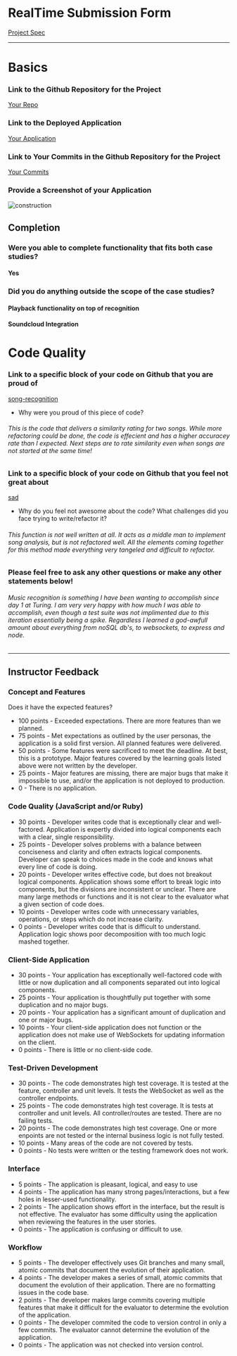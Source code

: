 
# RealTime Submission Form
[Project Spec](https://github.com/turingschool/curriculum/blob/master/source/projects/real_time.markdown)

------

# Basics

### Link to the Github Repository for the Project
[Your Repo](https://github.com/Jlawlzz/Mix-Cake)

### Link to the Deployed Application
[Your Application](https://agile-anchorage-93348.herokuapp.com/)

### Link to Your Commits in the Github Repository for the Project
[Your Commits](https://github.com/Jlawlzz/Mix-Cake/commits/master)

### Provide a Screenshot of your Application
![construction](http://g.recordit.co/EOLAQrQMzU.gif)

## Completion

### Were you able to complete functionality that fits both case studies?
#### Yes

### Did you do anything outside the scope of the case studies?
#### Playback functionality on top of recognition
#### Soundcloud Integration

# Code Quality

### Link to a specific block of your code on Github that you are proud of

[song-recognition](https://github.com/Jlawlzz/Mix-Cake/blob/master/song-analysis.js)

* Why were you proud of this piece of code?

###### This is the code that delivers a similarity rating for two songs. While more refactoring could be done, the code is effecient and has a higher accuracey rate than I expected. Next steps are to rate similarity even when songs are not started at the same time!

### Link to a specific block of your code on Github that you feel not great about

[sad](https://github.com/Jlawlzz/Mix-Cake/blob/master/song-matcher.js#L19-L29)

* Why do you feel not awesome about the code? What challenges did you face trying to write/refactor it?

###### This function is not well written at all. It acts as a middle man to implement song analysis, but is not refactored well. All the elements coming together for this method made everything very tangeled and difficult to refactor.

### Please feel free to ask any other questions or make any other statements below!

###### Music recognition is something I have been wanting to accomplish since day 1 at Turing. I am very very happy with how much I was able to accomplish, even though a test suite was not implimented due to this iteration essentially being a spike. Regardless I learned a god-awfull amount about everything from noSQL db's, to websockets, to express and node.

-----

## Instructor Feedback

### Concept and Features

Does it have the expected features?

* 100 points - Exceeded expectations. There are more features than we planned.
* 75 points - Met expectations as outlined by the user personas, the application is a solid first version. All planned features were delivered.
* 50 points - Some features were sacrificed to meet the deadline. At best, this is a prototype. Major features covered by the learning goals listed above were not written by the developer.
* 25 points - Major features are missing, there are major bugs that make it impossible to use, and/or the application is not deployed to production.
* 0 - There is no application.

### Code Quality (JavaScript and/or Ruby)

* 30 points - Developer writes code that is exceptionally clear and well-factored. Application is expertly divided into logical components each with a clear, single responsibility.
* 25 points - Developer solves problems with a balance between conciseness and clarity and often extracts logical components. Developer can speak to choices made in the code and knows what every line of code is doing.
* 20 points - Developer writes effective code, but does not breakout logical components. Application shows some effort to break logic into components, but the divisions are inconsistent or unclear. There are many large methods or functions and it is not clear to the evaluator what a given section of code does.
* 10 points - Developer writes code with unnecessary variables, operations, or steps which do not increase clarity.
* 0 points - Developer writes code that is difficult to understand. Application logic shows poor decomposition with too much logic mashed together.

### Client-Side Application

* 30 points - Your application has exceptionally well-factored code with little or now duplication and all components separated out into logical components.
* 25 points - Your application is thoughtfully put together with some duplication and no major bugs.
* 20 points - Your application has a significant amount of duplication and one or major bugs.
* 10 points - Your client-side application does not function or the application does not make use of WebSockets for updating information on the client.
* 0 points - There is little or no client-side code.

### Test-Driven Development

* 30 points - The code demonstrates high test coverage. It is tested at the feature, controller and unit levels. It tests the WebSocket as well as the controller endpoints.
* 25 points - The code demonstrates high test coverage. It is tests at controller and unit levels. All controller/routes are tested. There are no failing tests.
* 20 points - The code demonstrates high test coverage. One or more enpoints are not tested or the internal business logic is not fully tested.
* 10 points - Many areas of the code are not covered by tests.
* 0 points - No tests were written or the testing framework does not work.

### Interface

* 5 points - The application is pleasant, logical, and easy to use
* 4 points - The application has many strong pages/interactions, but a few holes in lesser-used functionality.
* 2 points - The application shows effort in the interface, but the result is not effective. The evaluator has some difficulty using the application when reviewing the features in the user stories.
* 0 points - The application is confusing or difficult to use.

### Workflow

* 5 points - The developer effectively uses Git branches and many small, atomic commits that document the evolution of their application.
* 4 points - The developer makes a series of small, atomic commits that document the evolution of their application. There are no formatting issues in the code base.
* 2 points - The developer makes large commits covering multiple features that make it difficult for the evaluator to determine the evolution of the application.
* 0 points - The developer commited the code to version control in only a few commits. The evaluator cannot determine the evolution of the application.
* 0 points - The application was not checked into version control.
